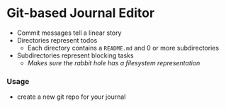 # Git-based Journal Editor

* Commit messages tell a linear story
* Directories represent todos
  * Each directory contains a `README.md` and 0 or more subdirectories
* Subdirectories represent blocking tasks
  * *Makes sure the rabbit hole has a filesystem representation*

### Usage
* create a new git repo for your journal
